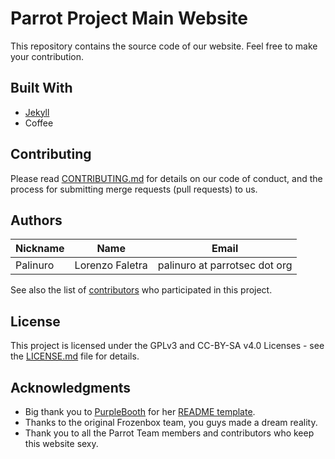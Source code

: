 # Parrot Project Main Website

This repository contains the source code of our website.
Feel free to make your contribution.

## Built With

* [Jekyll](https://jekyllrb.com/)
* Coffee

## Contributing

Please read [CONTRIBUTING.md](CONTRIBUTING.md) for details on our code of conduct, and the process for submitting merge requests (pull requests) to us.

## Authors

|    Nickname   |       Name         |              Email                |
| ------------- | ------------------ | --------------------------------- |
|  Palinuro     | Lorenzo Faletra    |   palinuro at parrotsec dot org  |

See also the list of [contributors](contributors.md) who participated in this project.

## License

This project is licensed under the GPLv3 and CC-BY-SA v4.0 Licenses - see the [LICENSE.md](LICENSE.md) file for details.

## Acknowledgments

* Big thank you to [PurpleBooth](https://github.com/PurpleBooth) for her [README template](https://gist.github.com/PurpleBooth/109311bb0361f32d87a2).
* Thanks to the original Frozenbox team, you guys made a dream reality.
* Thank you to all the Parrot Team members and contributors who keep this website sexy.
